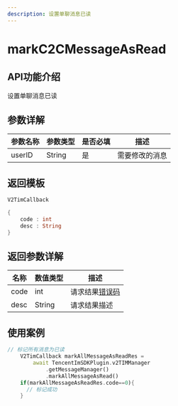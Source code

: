 ```yaml
---
description: 设置单聊消息已读
---
```


# markC2CMessageAsRead

## API功能介绍

设置单聊消息已读

## 参数详解

| 参数名称   | 参数类型   | 是否必填 | 描述      |
| ------ | ------ | ---- | ------- |
| userID | String | 是    | 需要修改的消息 |

## 返回模板

```dart
V2TimCallback

{
    code : int
    desc : String
}
```

## 返回参数详解

| 名称   | 数值类型   | 描述                                                             |
| ---- | ------ | -------------------------------------------------------------- |
| code | int    | 请求结果[错误码](https://cloud.tencent.com/document/product/269/1671) |
| desc | String | 请求结果描述                                                         |

## 使用案例  &#x20;

```dart
// 标记所有消息为已读
    V2TimCallback markAllMessageAsReadRes =
        await TencentImSDKPlugin.v2TIMManager
            .getMessageManager()
            .markAllMessageAsRead()
    if(markAllMessageAsReadRes.code==0){
      // 标记成功
    }
```
